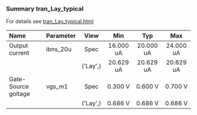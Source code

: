 ### Summary tran_Lay_typical

For details see <a href='tran_Lay_typical.html'>tran_Lay_typical.html</a>

|**Name**|**Parameter**|**View**|**Min** | **Typ** | **Max**|
|:---|:---|:---:|:---:|:---:|:---:|
|Output current|ibns\_20u | Spec | 16.000 uA | 20.000 uA | 24.000 uA |
| | | ('Lay',)|20.629 uA | 20.629 uA | 20.629 uA |
|Gate-Source goltage|vgs\_m1 | Spec | 0.300 V | 0.600 V | 0.700 V |
| | | ('Lay',)|0.686 V | 0.686 V | 0.686 V |
